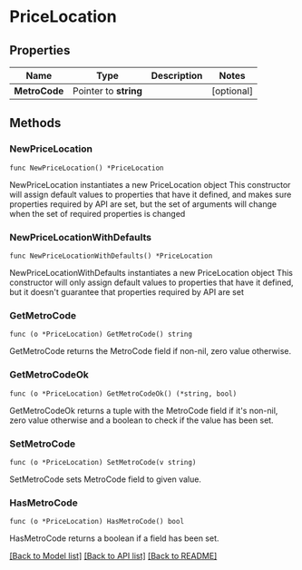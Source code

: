 # PriceLocation

## Properties

Name | Type | Description | Notes
------------ | ------------- | ------------- | -------------
**MetroCode** | Pointer to **string** |  | [optional] 

## Methods

### NewPriceLocation

`func NewPriceLocation() *PriceLocation`

NewPriceLocation instantiates a new PriceLocation object
This constructor will assign default values to properties that have it defined,
and makes sure properties required by API are set, but the set of arguments
will change when the set of required properties is changed

### NewPriceLocationWithDefaults

`func NewPriceLocationWithDefaults() *PriceLocation`

NewPriceLocationWithDefaults instantiates a new PriceLocation object
This constructor will only assign default values to properties that have it defined,
but it doesn't guarantee that properties required by API are set

### GetMetroCode

`func (o *PriceLocation) GetMetroCode() string`

GetMetroCode returns the MetroCode field if non-nil, zero value otherwise.

### GetMetroCodeOk

`func (o *PriceLocation) GetMetroCodeOk() (*string, bool)`

GetMetroCodeOk returns a tuple with the MetroCode field if it's non-nil, zero value otherwise
and a boolean to check if the value has been set.

### SetMetroCode

`func (o *PriceLocation) SetMetroCode(v string)`

SetMetroCode sets MetroCode field to given value.

### HasMetroCode

`func (o *PriceLocation) HasMetroCode() bool`

HasMetroCode returns a boolean if a field has been set.


[[Back to Model list]](../README.md#documentation-for-models) [[Back to API list]](../README.md#documentation-for-api-endpoints) [[Back to README]](../README.md)


